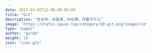 ```yaml
---
date: 2017-03-02T12:00:00-05:00
title: "Git"
description: "告诉你，你是谁，你在哪，你要干什么"
image: 'https://static.sguan.top/category/10-git.png?imageslim'
type: "pages"
author: "gorda"
weight: 10
icon: "icon-git"
---
```

